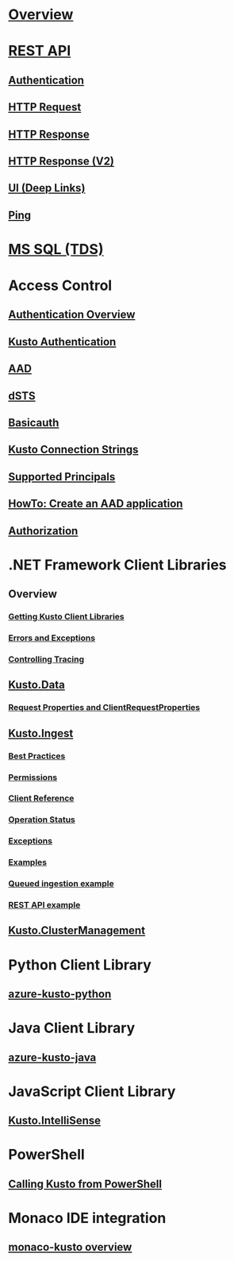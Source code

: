 # [Overview](overview.md)

# [REST API](rest/overview.md)
## [Authentication](rest/authentication.md)
## [HTTP Request](rest/request.md)
## [HTTP Response](rest/response.md)
## [HTTP Response (V2)](rest/response2.md)
## [UI (Deep Links)](rest/deeplink.md)
## [Ping](rest/ping.md)

# [MS SQL (TDS)](tds/tds.md)

# Access Control
## [Authentication Overview](authentication-overview.md)
## [Kusto Authentication](kusto-authentication.md)
## [AAD](https://kusdoc2.azurewebsites.net/docs/concepts/security-authn-aad.html)
## [dSTS](https://kusdoc2.azurewebsites.net/docs/concepts/security-authn-dsts.html)
## [Basicauth](https://kusdoc2.azurewebsites.net/docs/concepts/security-authn-basicauth.html)
## [Kusto Connection Strings](https://kusdoc2.azurewebsites.net/docs/concepts/kusto-connection-strings.html)
## [Supported Principals](https://kusdoc2.azurewebsites.net/docs/concepts/principals-and-identity-providers.html)
## [HowTo: Create an AAD application](https://kusdoc2.azurewebsites.net/docs/concepts/security-create-aad-app.html)
## [Authorization](https://kusdoc2.azurewebsites.net/docs/concepts/principal-roles.html)

# .NET Framework Client Libraries
## Overview
### [Getting Kusto Client Libraries](getting-the-kusto-client-libraries.md)
### [Errors and Exceptions](errors-and-exceptions.md)
### [Controlling Tracing](controlling-tracing.md)
## [Kusto.Data](using-the-kusto-client-library.md)
### [Request Properties and ClientRequestProperties](request-properties.md)
## [Kusto.Ingest](kusto-ingest-client-library.md)
### [Best Practices](kusto-ingest-best-practices.md)
### [Permissions](kusto-ingest-client-permissions.md)
### [Client Reference](kusto-ingest-client-reference.md)
### [Operation Status](kusto-ingest-client-status.md)
### [Exceptions](kusto-ingest-client-errors.md)
### [Examples](kusto-ingest-client-examples.md)
### [Queued ingestion example](kusto-ingest-queued-ingest-sample.md)
### [REST API example](kusto-ingest-client-rest.md)
## [Kusto.ClusterManagement](kusto-management-client-library.md)

# Python Client Library
## [azure-kusto-python](python/kusto-python-client-library.md)

# Java Client Library
## [azure-kusto-java](java/kusto-java-client-library.md)

# JavaScript Client Library
## [Kusto.IntelliSense](javascript/kusto-javascript-intellisense.md)

# PowerShell
## [Calling Kusto from PowerShell](powershell/powershell.md)

# Monaco IDE integration
## [monaco-kusto overview](monaco/monaco-kusto.md)
